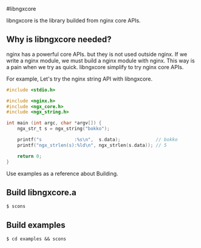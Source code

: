 #libngxcore

libngxcore is the library builded from nginx core APIs.

## Why is libngxcore needed?

nginx has a powerful core APIs. but they is not used outside nginx.
If we write a nginx module, we must build a nginx module with nginx.
This way is a pain when we try as quick. libngxcore simplify to try nginx core APIs.


For example, Let's try the nginx string API with libngxcore.

```c
#include <stdio.h>

#include <nginx.h>
#include <ngx_core.h>
#include <ngx_string.h>

int main (int argc, char *argv[]) {
    ngx_str_t s = ngx_string("bokko");

    printf("s            :%s\n",  s.data);             // bokko
    printf("ngx_strlen(s):%ld\n", ngx_strlen(s.data)); // 5

    return 0;
}
```

Use examples as a reference about Building.

## Build libngxcore.a

```
$ scons
```

## Build examples

```
$ cd examples && scons
```
